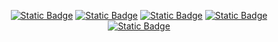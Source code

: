 <p align="center">
  <a href="https://kernel.org/" target="_blank"><img alt="Static Badge" src="https://img.shields.io/badge/linux-blue?logo=linux&logoColor=white"></a>
  <a href="https://neovim.io/" target="_blank"><img alt="Static Badge" src="https://img.shields.io/badge/neovim-70AE5F?logo=neovim&logoColor=white"></a>
  <a href="https://tmux.github.io/" target="_blank"><img alt="Static Badge" src="https://img.shields.io/badge/tmux-gray?logo=tmux&logoColor=white"></a>
  <a href="https://www.zsh.org/" target="_blank"><img alt="Static Badge" src="https://img.shields.io/badge/zsh-black?logo=zsh&logoColor=white"></a>
<br />
  <a href="https://www.python.org/" target="_blank"><img alt="Static Badge" src="https://img.shields.io/badge/python-4A87B8?logo=python&logoColor=white">
</a>
</p>
